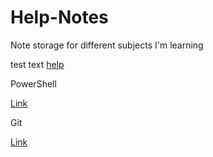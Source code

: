 # Help-Notes
Note storage for different subjects I'm learning 


test text [help](./Vim/index.md)

PowerShell

[Link](PowerShell/index.md)

Git

[Link](git/index.md)

